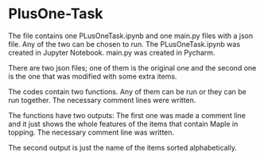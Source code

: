 # PlusOne-Task

The file contains one PLusOneTask.ipynb and one main.py files with a json file. Any of the two can be chosen to run. The PLusOneTask.ipynb was created in Jupyter Notebook. main.py was created in Pycharm.


There are two json files; one of them is the original one and the second one is the one that was modified with some extra items.


The codes contain two functions. Any of them can be run or they can be run together. The necessary comment lines were written. 


The functions have two outputs: The first one was made a comment line and it just shows the whole features of the items that contain Maple in topping. The necessary comment line was written. 

The second output is just the name of the items sorted alphabetically.
